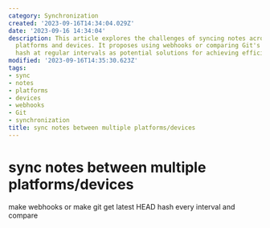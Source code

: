 ```yaml
---
category: Synchronization
created: '2023-09-16T14:34:04.029Z'
date: '2023-09-16 14:34:04'
description: This article explores the challenges of syncing notes across multiple
  platforms and devices. It proposes using webhooks or comparing Git's latest HEAD
  hash at regular intervals as potential solutions for achieving efficient synchronization.
modified: '2023-09-16T14:35:30.623Z'
tags:
- sync
- notes
- platforms
- devices
- webhooks
- Git
- synchronization
title: sync notes between multiple platforms/devices
---
```


# sync notes between multiple platforms/devices

make webhooks or make git get latest HEAD hash every interval and compare
